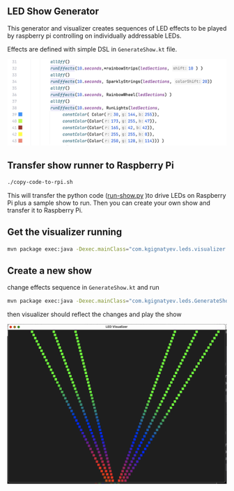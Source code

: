 LED Show Generator
---

This generator and visualizer creates sequences of LED effects to be played by
raspberry pi controlling on individually addressable LEDs.

Effects are defined with simple DSL in `GenerateShow.kt` file.

![dsl](docs/dsl.jpg)


Transfer show runner to Raspberry Pi
---

```bash
./copy-code-to-rpi.sh
```
This will transfer the python code ([run-show.py](run-show.py) )to drive LEDs on Raspberry Pi plus a sample show to run.
Then you can create your own show and transfer it to Raspberry Pi.


Get the visualizer running
---

```bash
mvn package exec:java -Dexec.mainClass="com.kgignatyev.leds.visualizer.PlayShowKt"
```

Create a new show
---
change effects sequence in `GenerateShow.kt` and run
```bash
mvn package exec:java -Dexec.mainClass="com.kgignatyev.leds.GenerateShowKt"
```

then visualizer should reflect the changes and play the show

![visualizer](docs/visualizer.png)
